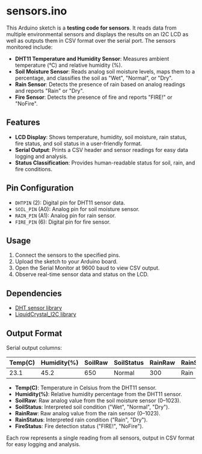 # sensors.ino

This Arduino sketch is a **testing code for sensors**. It reads data from multiple environmental sensors and displays the results on an I2C LCD as well as outputs them in CSV format over the serial port. The sensors monitored include:

- **DHT11 Temperature and Humidity Sensor**: Measures ambient temperature (°C) and relative humidity (%).
- **Soil Moisture Sensor**: Reads analog soil moisture levels, maps them to a percentage, and classifies the soil as "Wet", "Normal", or "Dry".
- **Rain Sensor**: Detects the presence of rain based on analog readings and reports "Rain" or "Dry".
- **Fire Sensor**: Detects the presence of fire and reports "FIRE!" or "NoFire".

## Features

- **LCD Display**: Shows temperature, humidity, soil moisture, rain status, fire status, and soil status in a user-friendly format.
- **Serial Output**: Prints a CSV header and sensor readings for easy data logging and analysis.
- **Status Classification**: Provides human-readable status for soil, rain, and fire conditions.

## Pin Configuration

- `DHTPIN` (2): Digital pin for DHT11 sensor data.
- `SOIL_PIN` (A0): Analog pin for soil moisture sensor.
- `RAIN_PIN` (A1): Analog pin for rain sensor.
- `FIRE_PIN` (6): Digital pin for fire sensor.

## Usage

1. Connect the sensors to the specified pins.
2. Upload the sketch to your Arduino board.
3. Open the Serial Monitor at 9600 baud to view CSV output.
4. Observe real-time sensor data and status on the LCD.

## Dependencies

- [DHT sensor library](https://github.com/adafruit/DHT-sensor-library)
- [LiquidCrystal_I2C library](https://github.com/johnrickman/LiquidCrystal_I2C)

## Output Format

Serial output columns:

| Temp(C) | Humidity(%) | SoilRaw | SoilStatus | RainRaw | RainStatus | FireStatus |
| ------- | ----------- | ------- | ---------- | ------- | ---------- | ---------- |
| 23.1    | 45.2        | 650     | Normal     | 300     | Rain       | NoFire     |

- **Temp(C)**: Temperature in Celsius from the DHT11 sensor.
- **Humidity(%)**: Relative humidity percentage from the DHT11 sensor.
- **SoilRaw**: Raw analog value from the soil moisture sensor (0–1023).
- **SoilStatus**: Interpreted soil condition ("Wet", "Normal", "Dry").
- **RainRaw**: Raw analog value from the rain sensor (0–1023).
- **RainStatus**: Interpreted rain condition ("Rain", "Dry").
- **FireStatus**: Fire detection status ("FIRE!", "NoFire").

Each row represents a single reading from all sensors, output in CSV format for easy logging and analysis.
